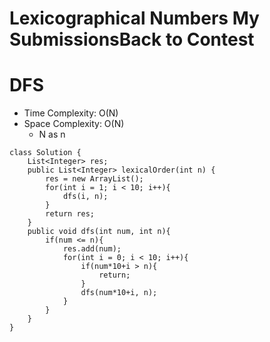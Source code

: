 # Lexicographical Numbers My SubmissionsBack to Contest

# DFS

- Time Complexity: O(N)
- Space Complexity: O(N)
  - N as n

```
class Solution {
    List<Integer> res;
    public List<Integer> lexicalOrder(int n) {
        res = new ArrayList();
        for(int i = 1; i < 10; i++){
            dfs(i, n);
        }
        return res;
    }
    public void dfs(int num, int n){
        if(num <= n){
            res.add(num);
            for(int i = 0; i < 10; i++){
                if(num*10+i > n){
                    return;
                }
                dfs(num*10+i, n);
            }
        }
    }
}
```
